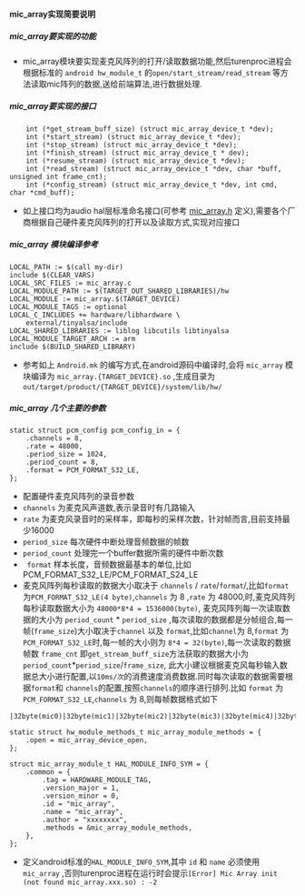 #### mic_array实现简要说明
##### mic_array要实现的功能
- mic_array模块要实现麦克风阵列的打开/读取数据功能,然后turenproc进程会根据标准的 ```android hw_module_t``` 的```open/start_stream/read_stream```  等方法读取mic阵列的数据,送给前端算法,进行数据处理.

##### mic_array要实现的接口
```
    int (*get_stream_buff_size) (struct mic_array_device_t *dev);
    int (*start_stream) (struct mic_array_device_t *dev);
    int (*stop_stream) (struct mic_array_device_t *dev);
    int (*finish_stream) (struct mic_array_device_t * dev);
    int (*resume_stream) (struct mic_array_device_t *dev);
    int (*read_stream) (struct mic_array_device_t *dev, char *buff, unsigned int frame_cnt);
    int (*config_stream) (struct mic_array_device_t *dev, int cmd, char *cmd_buff);
```
- 如上接口均为audio hal层标准命名接口(可参考  [mic_array.h](../extra/mic_array.h) 定义),需要各个厂商根据自己硬件麦克风阵列的打开以及读取方式,实现对应接口

##### mic_array 模块编译参考
```
LOCAL_PATH := $(call my-dir)
include $(CLEAR_VARS)
LOCAL_SRC_FILES := mic_array.c
LOCAL_MODULE_PATH := $(TARGET_OUT_SHARED_LIBRARIES)/hw
LOCAL_MODULE := mic_array.$(TARGET_DEVICE)
LOCAL_MODULE_TAGS := optional
LOCAL_C_INCLUDES += hardware/libhardware \
	external/tinyalsa/include
LOCAL_SHARED_LIBRARIES := liblog libcutils libtinyalsa
LOCAL_MODULE_TARGET_ARCH := arm
include $(BUILD_SHARED_LIBRARY)
```
- 参考如上 ```Android.mk``` 的编写方式,在android源码中编译时,会将 ```mic_array``` 模块编译为 ```mic_array.{TARGET_DEVICE}.so``` ,生成目录为 ```out/target/product/{TARGET_DEVICE}/system/lib/hw/``` 

##### mic_array 几个主要的参数
```
static struct pcm_config pcm_config_in = {
    .channels = 8,
    .rate = 48000,
    .period_size = 1024,
    .period_count = 8,
    .format = PCM_FORMAT_S32_LE,
};
```
- 配置硬件麦克风阵列的录音参数
 - ```channels``` 为麦克风声道数,表示录音时有几路输入
 - ```rate``` 为麦克风录音时的采样率，即每秒的采样次数，针对帧而言,目前支持最少16000
 - ```period_size``` 每次硬件中断处理音频数据的帧数
 - ```period_count``` 处理完一个buffer数据所需的硬件中断次数
 - ``` format``` 样本长度，音频数据最基本的单位,比如PCM_FORMAT_S32_LE/PCM_FORMAT_S24_LE
 - 麦克风阵列每秒读取的数据大小取决于 ```channels``` / ```rate```/```format```/,比如```format```为```PCM_FORMAT_S32_LE(4 byte)```,```channels``` 为 8 ,```rate``` 为 48000,时,麦克风阵列每秒读取数据大小为 ```48000*8*4 = 1536000(byte)```, 麦克风阵列每一次读取数据的大小为 ```period_count``` * ```period_size``` ,每次读取的数据都是分帧组合,每一帧(```frame_size```)大小取决于```channel``` 以及 ```format```,比如```channel```为 8,```format``` 为 ```PCM_FORMAT_S32_LE```时,每一帧的大小则为 ```8*4 = 32(byte)```,每一次读取的数据帧数 ```frame_cnt``` 即```get_stream_buff_size```方法获取的数据大小为```period_count```*```period_size```/```frame_size```, 此大小建议根据麦克风每秒输入数据总大小进行配置,以```10ms/次```的消费速度消费数据.同时每次读取的数据需要根据```format```和 ```channels```的配置,按照```channels```的顺序进行排列.比如 ```format``` 为 ```PCM_FORMAT_S32_LE```,```channels``` 为 8,则每帧数据格式如下
```
|32byte(mic0)|32byte(mic1)|32byte(mic2)|32byte(mic3)|32byte(mic4)|32byte(mic5)|32byte(mic6)|32byte(mic7)|32byte(mic0)|32byte(mic1)|32byte(mic2)|32byte(mic3)|32byte(mic4)|32byte(mic5)|32byte(mic6)|32byte(mic7)|.|.|.|.|.|.|.|.|
```


```
static struct hw_module_methods_t mic_array_module_methods = {
    .open = mic_array_device_open,
};

struct mic_array_module_t HAL_MODULE_INFO_SYM = {
    .common = {
        .tag = HARDWARE_MODULE_TAG,
        .version_major = 1,
        .version_minor = 0,
        .id = "mic_array",
        .name = "mic_array",
        .author = "xxxxxxxx",
        .methods = &mic_array_module_methods,
    },
};
```
- 定义android标准的```HAL_MODULE_INFO_SYM```,其中 ```id``` 和 ```name``` 必须使用 ```mic_array``` ,否则turenproc进程在运行时会提示```[Error] Mic Array init (not found mic_array.xxx.so) : -2``` 